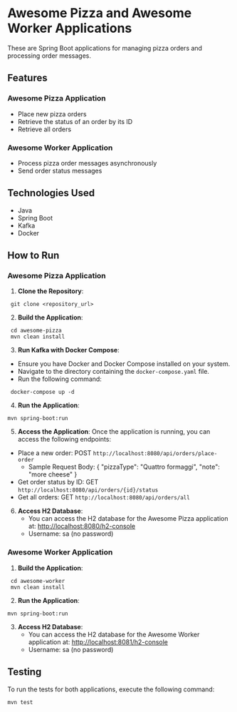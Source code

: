 # Awesome Pizza and Awesome Worker Applications

These are Spring Boot applications for managing pizza orders and processing order messages.

## Features

### Awesome Pizza Application

- Place new pizza orders
- Retrieve the status of an order by its ID
- Retrieve all orders

### Awesome Worker Application

- Process pizza order messages asynchronously
- Send order status messages

## Technologies Used

- Java
- Spring Boot
- Kafka
- Docker

## How to Run

### Awesome Pizza Application

1. **Clone the Repository**:

```
 git clone <repository_url>
```

2. **Build the Application**:

```
 cd awesome-pizza
 mvn clean install
```

3. **Run Kafka with Docker Compose**:

- Ensure you have Docker and Docker Compose installed on your system.
- Navigate to the directory containing the `docker-compose.yaml` file.
- Run the following command:
 ```
  docker-compose up -d
 ```

4. **Run the Application**:

```
mvn spring-boot:run
```

5. **Access the Application**:
   Once the application is running, you can access the following endpoints:

- Place a new order: POST `http://localhost:8080/api/orders/place-order`
  - Sample Request Body:
  {
    "pizzaType": "Quattro formaggi",
    "note": "more cheese"
  }
- Get order status by ID: GET `http://localhost:8080/api/orders/{id}/status`
- Get all orders: GET `http://localhost:8080/api/orders/all`


6. **Access H2 Database**:
   - You can access the H2 database for the Awesome Pizza application at: [http://localhost:8080/h2-console](http://localhost:8080/h2-console)
   - Username: sa (no password)
   

### Awesome Worker Application

1. **Build the Application**:

```
 cd awesome-worker
 mvn clean install
```

2. **Run the Application**:

```
mvn spring-boot:run
```


3. **Access H2 Database**:
   - You can access the H2 database for the Awesome Worker application at: [http://localhost:8081/h2-console](http://localhost:8081/h2-console)
   - Username: sa (no password)

## Testing

To run the tests for both applications, execute the following command:

```
mvn test
```
